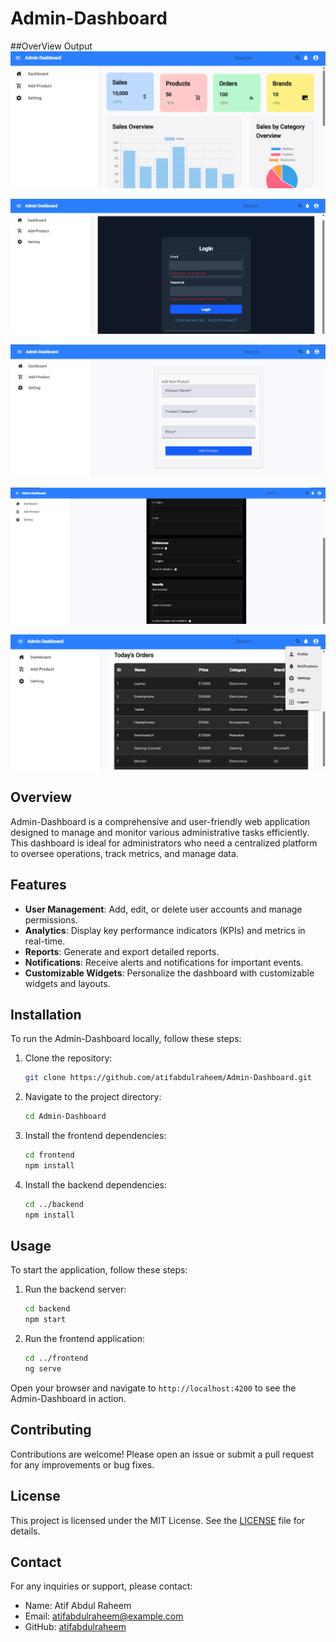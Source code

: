 # Admin-Dashboard


##OverView Output
![Weather-App Image 1](https://github.com/atifabdulraheem/Admin-Dashboard/blob/main/Overview/Screenshot%202025-03-13%20000306.png)

![Weather-App Image 2](https://github.com/atifabdulraheem/Admin-Dashboard/blob/main/Overview/Screenshot%202025-03-13%20000413.png)

![Weather-App Image 3](https://github.com/atifabdulraheem/Admin-Dashboard/blob/main/Overview/Screenshot%202025-03-13%20000455.png)

![Weather-App Image 4](https://github.com/atifabdulraheem/Admin-Dashboard/blob/main/Overview/Screenshot%202025-03-13%20000517.png)

![Weather-App Image 5](https://github.com/atifabdulraheem/Admin-Dashboard/blob/main/Overview/Screenshot%202025-03-13%20000614.png)

## Overview
Admin-Dashboard is a comprehensive and user-friendly web application designed to manage and monitor various administrative tasks efficiently. This dashboard is ideal for administrators who need a centralized platform to oversee operations, track metrics, and manage data.

## Features
- **User Management**: Add, edit, or delete user accounts and manage permissions.
- **Analytics**: Display key performance indicators (KPIs) and metrics in real-time.
- **Reports**: Generate and export detailed reports.
- **Notifications**: Receive alerts and notifications for important events.
- **Customizable Widgets**: Personalize the dashboard with customizable widgets and layouts.

## Installation
To run the Admin-Dashboard locally, follow these steps:

1. Clone the repository:
    ```bash
    git clone https://github.com/atifabdulraheem/Admin-Dashboard.git
    ```

2. Navigate to the project directory:
    ```bash
    cd Admin-Dashboard
    ```

3. Install the frontend dependencies:
    ```bash
    cd frontend
    npm install
    ```

4. Install the backend dependencies:
    ```bash
    cd ../backend
    npm install
    ```

## Usage
To start the application, follow these steps:

1. Run the backend server:
    ```bash
    cd backend
    npm start
    ```

2. Run the frontend application:
    ```bash
    cd ../frontend
    ng serve
    ```

Open your browser and navigate to `http://localhost:4200` to see the Admin-Dashboard in action.

## Contributing
Contributions are welcome! Please open an issue or submit a pull request for any improvements or bug fixes.

## License
This project is licensed under the MIT License. See the [LICENSE](LICENSE) file for details.

## Contact
For any inquiries or support, please contact:
- Name: Atif Abdul Raheem
- Email: atifabdulraheem@example.com
- GitHub: [atifabdulraheem](https://github.com/atifabdulraheem)



 
